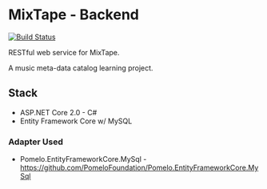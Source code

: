 # MixTape - Backend

[![Build Status](https://travis-ci.org/MHK-XPX/mixtape-backend.svg?branch=master)](https://travis-ci.org/MHK-XPX/mixtape-backend)

RESTful web service for MixTape.

A music meta-data catalog learning project.

## Stack

- ASP.NET Core 2.0 - C#
- Entity Framework Core w/ MySQL

### Adapter Used

- Pomelo.EntityFrameworkCore.MySql - https://github.com/PomeloFoundation/Pomelo.EntityFrameworkCore.MySql
